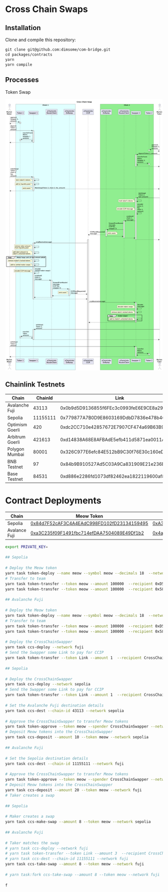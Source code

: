 # Cross Chain Swaps

## Installation

Clone and compile this repository:

```
git clone git@github.com:dimsome/com-bridge.git
cd packages/contracts
yarn
yarn compile
```

## Processes

Token Swap

![Cross Chain Swaps](./docs/processes.png)

## Chainlink Testnets

| Chain           | ChainId  | Link                                       | CCIP Router                                |
| --------------- | -------- | ------------------------------------------ | ------------------------------------------ |
| Avalanche Fuji  | 43113    | 0x0b9d5D9136855f6FEc3c0993feE6E9CE8a297846 | 0x554472a2720e5e7d5d3c817529aba05eed5f82d8 |
| Sepolia         | 11155111 | 0x779877A7B0D9E8603169DdbD7836e478b4624789 | 0xd0daae2231e9cb96b94c8512223533293c3693bf |
| Optimism Goerli | 420      | 0xdc2CC710e42857672E7907CF474a69B63B93089f | 0xeb52e9ae4a9fb37172978642d4c141ef53876f26 |
| Arbitrum Goerli | 421613   | 0xd14838A68E8AFBAdE5efb411d5871ea0011AFd28 | 0x88E492127709447A5ABEFdaB8788a15B4567589E |
| Polygon Mumbai  | 80001    | 0x326C977E6efc84E512bB9C30f76E30c160eD06FB | 0x70499c328e1e2a3c41108bd3730f6670a44595d1 |
| BNB Testnet     | 97       | 0x84b9B910527Ad5C03A9Ca831909E21e236EA7b06 | 0x9527e2d01a3064ef6b50c1da1c0cc523803bcff2 |
| Base Testnet    | 84531    | 0xd886e2286fd1073df82462ea1822119600af80b6 | 0xa8c0c11bf64af62cdca6f93d3769b88bdd7cb93d |

# Contract Deployments

| Chain         | Meow Token                                                                                                                    | Cross Chain Swapper                                                                                                           |
| ------------- | ----------------------------------------------------------------------------------------------------------------------------- | ----------------------------------------------------------------------------------------------------------------------------- |
| Sepolia       | [0x84d7F52cAF3C4A4EAdC998FD102fD23134159495](https://sepolia.etherscan.io/address/0x84d7F52cAF3C4A4EAdC998FD102fD23134159495) | [0xA3C1923957c91704BEd2B5814108a730a9b75Eb7](https://sepolia.etherscan.io/address/0xA3C1923957c91704BEd2B5814108a730a9b75Eb7) |
| Avalance Fuji | [0xa3C235f09F1491fbc714efDAA7504089E49Df1b2](https://testnet.snowtrace.io/address/0xa3C235f09F1491fbc714efDAA7504089E49Df1b2) | [0x4a3C098D5D1422574015A55d7ad9Cf904226a2e6](https://testnet.snowtrace.io/address/0x4a3C098D5D1422574015A55d7ad9Cf904226a2e6) |

```sh
export PRIVATE_KEY=

## Sepolia

# Deploy the Meow token
yarn task token-deploy --name meow --symbol meow --decimals 18  --network sepolia
# Transfer to team
yarn task token-transfer --token meow --amount 100000  --recipient 0xD5fC6be6dA120227E5ACB5B6c1006A892b85BB32 --network sepolia
yarn task token-transfer --token meow --amount 100000  --recipient 0x589F6Cc29e9a08db99ab6896B2Fb3BBE28245233 --network sepolia

## Avalanche Fuji

# Deploy the Meow token
yarn task token-deploy --name meow --symbol meow --decimals 18  --network fuji
# Transfer to team
yarn task token-transfer --token meow --amount 100000  --recipient 0xD5fC6be6dA120227E5ACB5B6c1006A892b85BB32 --network fuji
yarn task token-transfer --token meow --amount 100000  --recipient 0x589F6Cc29e9a08db99ab6896B2Fb3BBE28245233 --network fuji

# Deploy the CrossChainSwapper
yarn task ccs-deploy --network fuji
# Send the Swapper some Link to pay for CCIP
yarn task token-transfer --token Link --amount 1  --recipient CrossChainSwapper --network fuji

## Sepolia

# Deploy the CrossChainSwapper
yarn task ccs-deploy --network sepolia
# Send the Swapper some Link to pay for CCIP
yarn task token-transfer --token Link --amount 1  --recipient CrossChainSwapper --network sepolia

# Set the Avalanche Fuji destination details
yarn task ccs-dest --chain-id 43113 --network sepolia

# Approve the CrossChainSwapper to transfer Meow tokens
yarn task token-approve --token meow --spender CrossChainSwapper --network sepolia
# Deposit Meow tokens into the CrossChainSwapper
yarn task ccs-deposit --amount 10 --token meow --network sepolia

## Avalanche Fuji

# Set the Sepolia destination details
yarn task ccs-dest --chain-id 11155111 --network fuji

# Approve the CrossChainSwapper to transfer Meow tokens
yarn task token-approve --token meow --spender CrossChainSwapper --network fuji
# Deposit Meow tokens into the CrossChainSwapper
yarn task ccs-deposit --amount 20 --token meow --network fuji
# Taker creates a swap

## Sepolia

# Maker creates a swap
yarn task ccs-make-swap --amount 8 --token meow --network sepolia

## Avalanche Fuji

# Taker matches the swap
# yarn task ccs-deploy --network fuji
# yarn task token-transfer --token Link --amount 3  --recipient CrossChainSwapper --network fuji
# yarn task ccs-dest --chain-id 11155111 --network fuji
yarn task ccs-take-swap --amount 8 --token meow --network fuji

# yarn task:fork ccs-take-swap --amount 8 --token meow --network fuji

f
```
